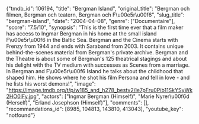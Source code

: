 {"tmdb_id": 106194, "title": "Bergman Island", "original_title": "Bergman och filmen, Bergman och teatern, Bergman och F\u00e5r\u00f6", "slug_title": "bergman-island", "date": "2004-04-08", "genre": ["Documentaire"], "score": "7.5/10", "synopsis": "This is the first time ever that a film maker has access to Ingmar Bergman in his home at the small island F\u00e5r\u00f6 in the Baltic Sea. Bergman and the Cinema starts with Frenzy from 1944 and ends with Saraband from 2003. It contains unique behind-the-scenes material from Bergman's private archive. Bergman and the Theatre is about some of Bergman's 125 theatrical stagings and about his delight with the TV medium with successes as Scenes from a marriage. In Bergman and F\u00e5r\u00f6 Island he talks about the childhood that shaped him. He shows where he shot his film Persona and fell in love - and he lists his worst demons!", "image": "https://image.tmdb.org/t/p/w185_and_h278_bestv2/ie7pFru0Pib11SkYSyWk2HO0IFy.jpg", "actors": ["Ingmar Bergman (Himself)", "Marie Nyrer\u00f6d (Herself)", "Erland Josephson (Himself)"], "comments": [], "recommandations_id": [8985, 104813, 143810, 413043], "youtube_key": "notfound"}